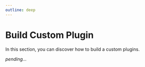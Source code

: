 ```yaml
---
outline: deep
---
```


# Build Custom Plugin 

In this section, you can discover how to build a custom plugins. 

*pending...*